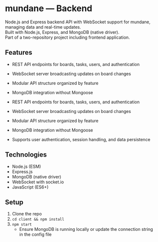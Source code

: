 # mundane — Backend

Node.js and Express backend API with WebSocket support for mundane, managing data and real-time updates.  
Built with Node.js, Express, and MongoDB (native driver).  
Part of a two-repository project including frontend application.

## Features

- REST API endpoints for boards, tasks, users, and authentication  
- WebSocket server broadcasting updates on board changes  
- Modular API structure organized by feature  
- MongoDB integration without Mongoose

- REST API endpoints for boards, tasks, users, and authentication  
- WebSocket server broadcasting updates on board changes  
- Modular API structure organized by feature  
- MongoDB integration without Mongoose  
- Supports user authentication, session handling, and data persistence  
  
## Technologies

- Node.js (ESM)  
- Express.js
- MongoDB (native driver)  
- WebSocket with socket.io 
- JavaScript (ES6+)

## Setup

1. Clone the repo  
2. `cd client && npm install`  
3. `npm start`  
   - Ensure MongoDB is running locally or update the connection string in the config file
